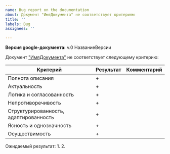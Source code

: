 ```yaml
---
name: Bug report on the documentation
about: Документ "ИмяДокумента" не соответствует критериям
title: ''
labels: Bug
assignees: ''

---
```


**Версия google-документа:** v.0 НазваниеВерсии

Документ ["ИмяДокумента"](СсылкаНаДокумент) не соответствует следующему критерию:


Критерий | Результат | Комментарий
-- | -- | --
Полнота описания | + |  
Актуальность | + |  
Логика и согласованность | + |  
Непротиворечивость | + |  
Структурированность, адаптированность | + | 
Ясность и однозначность | + |  
Осуществимость | + |  

Ожидаемый результат:
1. 
2.
